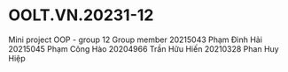 # OOLT.VN.20231-12
Mini project OOP - group 12
Group member
    20215043	Phạm Đình Hải
    20215045	Phạm Công Hào
    20204966	Trần Hữu Hiến
    20210328	Phan Huy Hiệp
